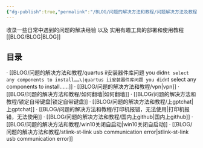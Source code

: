 ```yaml
---
{"dg-publish":true,"permalink":"/BLOG/问题的解决方法和教程/问题解决方法及教程/"}
---
```



收录一些日常中遇到的问题的解决经验  以及  实用有趣工具的部署和使用教程
[[BLOG/BLOG\|BLOG]]

## 目录

· [[BLOG/问题的解决方法和教程/quartus ii安装器件库问题 you didn`t select any components to install……\|quartus ii安装器件库问题 you didn`t select any components to install……]]
· [[BLOG/问题的解决方法和教程/vpn\|vpn]]
· [[BLOG/问题的解决方法和教程/如何翻墙\|如何翻墙]]
· [[BLOG/问题的解决方法和教程/锁定自带键盘\|锁定自带键盘]]
· [[BLOG/问题的解决方法和教程/上gptchat\|上gptchat]]
· [[BLOG/问题的解决方法和教程/打印机报错，无法使用\|打印机报错，无法使用]]
· [[BLOG/问题的解决方法和教程/国内上github\|国内上github]]
· [[BLOG/问题的解决方法和教程/win10关闭自启动\|win10关闭自启动]]
· [[BLOG/问题的解决方法和教程/stlink-st-link usb communication error\|stlink-st-link usb communication error]]